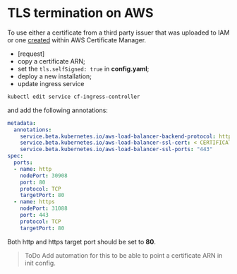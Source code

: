 # TLS termination on AWS

To use either a certificate from a third party issuer that was uploaded to IAM or one [created](https://docs.aws.amazon.com/acm/latest/userguide/gs-acm-request-public.html) within AWS Certificate Manager.
- [request]
- copy a certificate ARN;
- set the `tls.selfSigned: true` in __config.yaml__;
- deploy a new installation;
- update ingress service

```sh
kubectl edit service cf-ingress-controller
```

and add the following annotations:

```yaml
metadata:
  annotations:
    service.beta.kubernetes.io/aws-load-balancer-backend-protocol: http
    service.beta.kubernetes.io/aws-load-balancer-ssl-cert: < CERTIFICATE ARN >
    service.beta.kubernetes.io/aws-load-balancer-ssl-ports: "443"
spec:
  ports:
  - name: http
    nodePort: 30908
    port: 80
    protocol: TCP
    targetPort: 80
  - name: https
    nodePort: 31088
    port: 443
    protocol: TCP
    targetPort: 80
```

Both http and https target port should be set to **80**.

> ToDo
Add automation for this to be able to point a certificate ARN in init config.